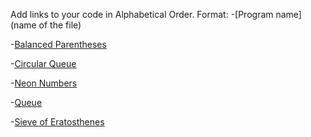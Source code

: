 Add links to your code in Alphabetical Order.
Format:
-[Program name](name of the file)

-[Balanced Parentheses](balanced_parentheses.py)

-[Circular Queue](CircularQueue.py)

-[Neon Numbers](neon_numbers.py)

-[Queue](Queue.py)

-[Sieve of Eratosthenes](Sieve_of_Eratosthenes.py)

